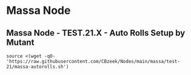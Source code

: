 #  Massa Node

## Massa Node - TEST.21.X - Auto Rolls Setup by Mutant
```
source <(wget -qO- 'https://raw.githubusercontent.com/CBzeek/Nodes/main/massa/test-21/massa-autorolls.sh')
```

